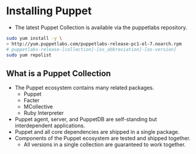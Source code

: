 # Installing Puppet

- The latest Puppet Collection is available via the puppetlabs repository.

```bash
sudo yum install -y \
> http://yum.puppetlabs.com/puppetlabs-release-pc1-el-7.noarch.rpm
# puppetlabs-release-[collection]-[os_abbreviation]-[os-version]
sudo yum repolist
```

## What is a Puppet Collection

- The Puppet ecosystem contains many related packages.
  - Puppet
  - Facter
  - MCollective
  - Ruby Interpreter
- Puppet agent, server, and PuppetDB are self-standing but interdependent applications.
- Puppet and all core dependencies are shipped in a single package.
- Components of the Puppet ecosystem are tested and shipped together.
  - All versions in a single collection are guaranteed to work together.